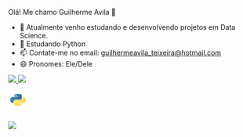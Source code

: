 Olá! Me chamo Guilherme Avila 👋

- 🔭 Atualmente venho estudando e desenvolvendo projetos em Data Science.
- 🌱 Estudando Python
- 📫 Contate-me no email: guilhermeavila_teixeira@hotmail.com
- 😄 Pronomes: Ele/Dele

 <div>
  <a href="https://github.com/djrousseau">
  <img height="180em" src="https://github-readme-stats.vercel.app/api?username=djrousseau&show_icons=true&theme=tokyonight&include_all_commits=true&count_private=true"/>
  <img height="180em" src="https://github-readme-stats.vercel.app/api/top-langs/?username=djrousseau&layout=compact&langs_count=7&theme=tokyonight"/>
</div>
  <div style="display: inline_block"><br>
  <img align="center" alt="Rafa-Python" height="30" width="40" src="https://raw.githubusercontent.com/devicons/devicon/master/icons/python/python-original.svg">
</div>
  
 ##
  <div> 
    
  <a href="https://www.linkedin.com/in/guilhermeavilateixeira/" target="_blank"><img src="https://img.shields.io/badge/-LinkedIn-%230077B5?style=for-the-badge&logo=linkedin&logoColor=white" target="_blank"></a> 
 
</div>

